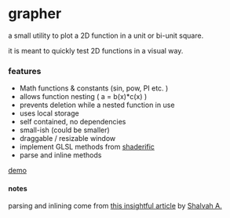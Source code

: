# grapher

a small utility to plot a 2D function in a unit or bi-unit square.

it is meant to quickly test 2D functions in a visual way.


### features
* Math functions & constants (sin, pow, PI etc. )
* allows function nesting ( a = b(x)*c(x) )
* prevents deletion while a nested function in use
* uses local storage
* self contained, no dependencies
* small-ish (could be smaller)
* draggable / resizable window
* implement GLSL methods from [shaderific](http://www.shaderific.com/glsl-functions/)
* parse and inline methods

[demo](https://rawgit.com/nicoptere/grapher/master/build/index.html)

#### notes
parsing and inlining come from [this insightful article](https://medium.freecodecamp.org/parsing-math-expressions-with-javascript-7e8f5572276e) by [Shalvah A.](https://twitter.com/theshalvah)
